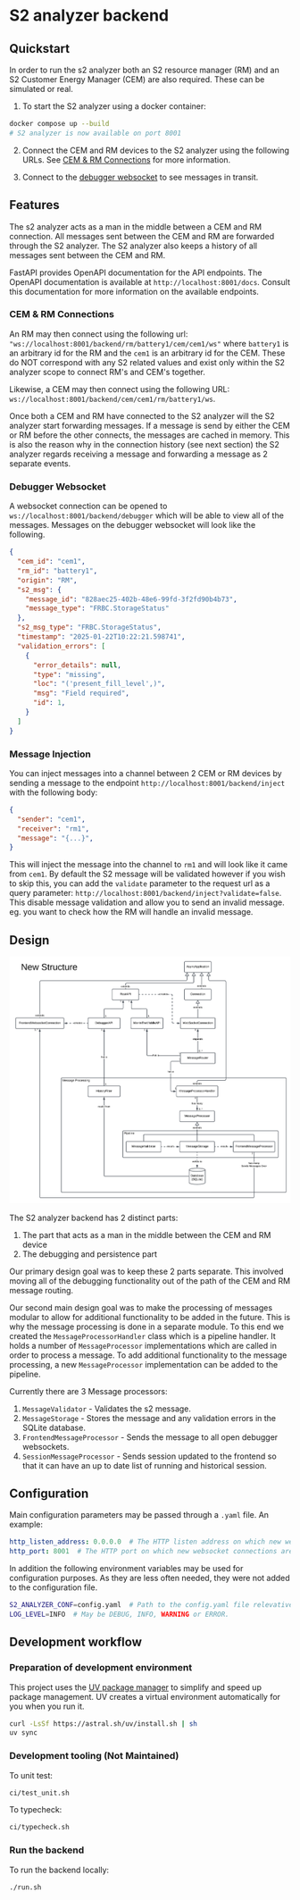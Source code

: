 # S2 analyzer backend

## Quickstart

In order to run the s2 analyzer both an S2 resource manager (RM) and an S2 Customer Energy Manager (CEM) are also
required. These can be simulated or real.

1. To start the S2 analyzer using a docker container:

```bash
docker compose up --build
# S2 analyzer is now available on port 8001
```

2. Connect the CEM and RM devices to the S2 analyzer using the following URLs. See [CEM & RM Connections](#cem--rm-connections) for more information.

3. Connect to the [debugger websocket](#debugger-websocket) to see messages in transit.

## Features

The s2 analyzer acts as a man in the middle between a CEM and RM connection. All messages sent between the CEM and RM are forwarded through the S2 analyzer. The S2 analyzer also keeps a history of all messages sent between the CEM and RM.

FastAPI provides OpenAPI documentation for the API endpoints. The OpenAPI documentation is available at `http://localhost:8001/docs`. Consult this documentation for more information on the available endpoints.

### CEM & RM Connections

An RM may then connect using the following url: `"ws://localhost:8001/backend/rm/battery1/cem/cem1/ws"`
where `battery1` is an arbitrary id for the RM and the `cem1` is an arbitrary id for the CEM. These do NOT correspond
with any S2 related values and exist only within the S2 analyzer scope to connect RM's and CEM's together.

Likewise, a CEM may then connect using the following URL: `ws://localhost:8001/backend/cem/cem1/rm/battery1/ws`.

Once both a CEM and RM have connected to the S2 analyzer will the S2 analyzer start forwarding messages.
If a message is send by either the CEM or RM before the other connects, the messages are cached in memory.
This is also the reason why in the connection history (see next section) the S2 analyzer regards receiving a message
and forwarding a message as 2 separate events.

### Debugger Websocket

A websocket connection can be opened to `ws://localhost:8001/backend/debugger` which will be able to view all of the messages. Messages on the debugger websocket will look like the following.

```json
{
  "cem_id": "cem1",
  "rm_id": "battery1",
  "origin": "RM",
  "s2_msg": {
    "message_id": "828aec25-402b-48e6-99fd-3f2fd90b4b73",
    "message_type": "FRBC.StorageStatus"
  },
  "s2_msg_type": "FRBC.StorageStatus",
  "timestamp": "2025-01-22T10:22:21.598741",
  "validation_errors": [
    {
      "error_details": null,
      "type": "missing",
      "loc": "('present_fill_level',)",
      "msg": "Field required",
      "id": 1,
    }
  ]
}
```

### Message Injection

You can inject messages into a channel between 2 CEM or RM devices by sending a message to the endpoint `http://localhost:8001/backend/inject` with the following body:

```json
{
  "sender": "cem1",
  "receiver": "rm1",
  "message": "{...}",
}
```

This will inject the message into the channel to `rm1` and will look like it came from `cem1`. By default the S2 message will be validated however if you wish to skip this, you can add the `validate` parameter to the request url as a query parameter: `http://localhost:8001/backend/inject?validate=false`. This disable message validation and allow you to send an invalid message. eg. you want to check how the RM will handle an invalid message.

## Design

![Analyzer Structure](../diagrams/s2-project_new_structure.png)

The S2 analyzer backend has 2 distinct parts:

1. The part that acts as a man in the middle between the CEM and RM device
2. The debugging and persistence part

Our primary design goal was to keep these 2 parts separate. This involved moving all of the debugging functionality out of the path of the CEM and RM message routing.

Our second main design goal was to make the processing of messages modular to allow for additional functionality to be added in the future. This is why the message processing is done in a separate module. To this end we created the `MessageProcessorHandler` class which is a pipeline handler. It holds a number of `MessageProcessor` implementations which are called in order to process a message. To add additional functionality to the message processing, a new `MessageProcessor` implementation can be added to the pipeline.

Currently there are 3 Message processors:

1. `MessageValidator` - Validates the s2 message.
2. `MessageStorage` - Stores the message and any validation errors in the SQLite database.
3. `FrontendMessageProcessor` - Sends the message to all open debugger websockets.
4. `SessionMessageProcessor` - Sends session updated to the frontend so that it can have an up to date list of running and historical session.

## Configuration

Main configuration parameters may be passed through a `.yaml` file. An example:

```yaml
http_listen_address: 0.0.0.0  # The HTTP listen address on which new websocket connections are expected.
http_port: 8001  # The HTTP port on which new websocket connections are expected.
```

In addition the following environment variables may be used for configuration purposes. As they are less often
needed, they were not added to the configuration file.

```bash
S2_ANALYZER_CONF=config.yaml  # Path to the config.yaml file relevative to the current working directory.
LOG_LEVEL=INFO  # May be DEBUG, INFO, WARNING or ERROR.
```

## Development workflow

### Preparation of development environment

This project uses the [UV package manager](https://docs.astral.sh/uv/) to simplify and speed up package management. UV creates a virtual environment automatically for you when you run it.

```bash
curl -LsSf https://astral.sh/uv/install.sh | sh
uv sync
```

### Development tooling (Not Maintained)

To unit test:

```bash
ci/test_unit.sh
```

To typecheck:

```bash
ci/typecheck.sh
```

### Run the backend

To run the backend locally:

```bash
./run.sh
```
